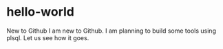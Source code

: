 # hello-world
New to Github
I am new to Github. I am planning to build some tools using plsql. Let us see how it goes.
